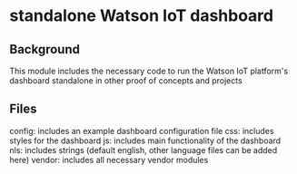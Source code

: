 # standalone Watson IoT dashboard

## Background

This module includes the necessary code to run the Watson IoT platform's dashboard standalone in other proof of concepts and projects

## Files

config: includes an example dashboard configuration file
css: includes styles for the dashboard
js: includes main functionality of the dashboard
nls: includes strings (default english, other language files can be added here)
vendor: includes all necessary vendor modules
